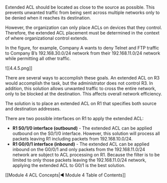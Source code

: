 Extended ACL should be located as close to the source as possible. This prevents unwanted traffic from being sent across multiple networks only to be denied when it reaches its destination.

However, the organization can only place ACLs on devices that they control. Therefore, the extended ACL placement must be determined in the context of where organizational control extends.

In the figure, for example, Company A wants to deny Telnet and FTP traffic to Company B’s 192.168.30.0/24 network from their 192.168.11.0/24 network while permitting all other traffic.

![[4.4.5.png]]

There are several ways to accomplish these goals. An extended ACL on R3 would accomplish the task, but the administrator does not control R3. In addition, this solution allows unwanted traffic to cross the entire network, only to be blocked at the destination. This affects overall network efficiency.

The solution is to place an extended ACL on R1 that specifies both source and destination addresses.

There are two possible interfaces on R1 to apply the extended ACL:

- **R1 S0/1/0 interface (outbound)** - The extended ACL can be applied outbound on the S0/1/0 interface. However, this solution will process all packets leaving R1 including packets from 192.168.10.0/24.
- **R1 G0/0/1 interface (inbound)** - The extended ACL can be applied inbound on the G0/0/1 and only packets from the 192.168.11.0/24 network are subject to ACL processing on R1. Because the filter is to be limited to only those packets leaving the 192.168.11.0/24 network, applying the extended ACL to G0/1 is the best solution.

[[Module 4 ACL Concepts|◀ Module 4 Table of Contents]]